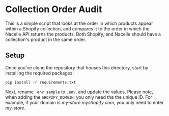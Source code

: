 # Collection Order Audit

This is a simple script that looks at the order in which products appear within a Shopify collection, and compares it to the order in which the Nacelle API returns the products. Both Shopify, and Nacelle should have a collection's product in the same order. 

## Setup

Once you've clone the repository that houses this directory, start by installing the required packages:

```
pip install -r requirements.txt
```

Next, rename `.env.sample` to `.env`, and update the values. Please note, when adding the `SHOPIFY_DOMAIN`, you only need the the unique ID. For example, if your domain is *my-store.myshopify.com*, you only need to enter *my-store*. 